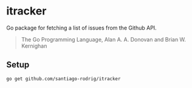 # itracker

Go package for fetching a list of issues from the Github API.

> The Go Programming Language, Alan A. A. Donovan and Brian W. Kernighan

## Setup

```sh
go get github.com/santiago-rodrig/itracker
```

